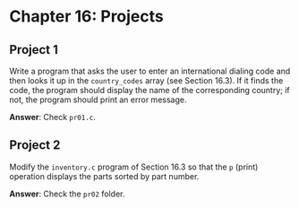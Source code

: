 # Chapter 16: Projects

## Project 1
Write a program that asks the user to enter an international dialing code and then looks it up in the `country_codes` array (see Section 16.3). If it finds the code, the program should display the name of the corresponding country; if not, the program should print an error message.

**Answer**: Check `pr01.c`.

## Project 2
Modify the `inventory.c` program of Section 16.3 so that the `p` (print) operation displays the parts sorted by part number.

**Answer**: Check the `pr02` folder.

